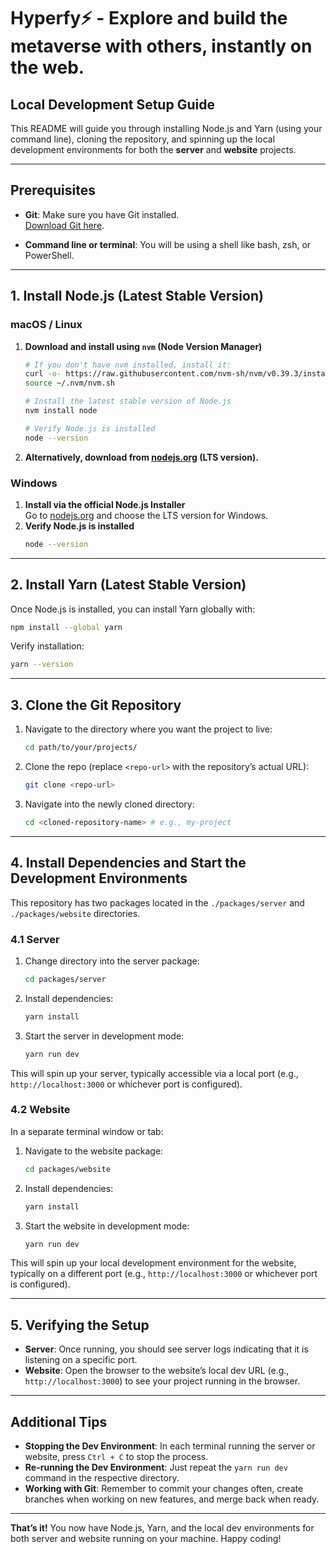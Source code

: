 # Hyperfy⚡️ - Explore and build the metaverse with others, instantly on the web.

## Local Development Setup Guide

This README will guide you through installing Node.js and Yarn (using your command line), cloning the repository, and spinning up the local development environments for both the **server** and **website** projects.

---

## Prerequisites

- **Git**: Make sure you have Git installed.  
  [Download Git here](https://git-scm.com/downloads).

- **Command line or terminal**: You will be using a shell like bash, zsh, or PowerShell.

---

## 1. Install Node.js (Latest Stable Version)

### macOS / Linux

1. **Download and install using `nvm` (Node Version Manager)**

   ```bash
   # If you don't have nvm installed, install it:
   curl -o- https://raw.githubusercontent.com/nvm-sh/nvm/v0.39.3/install.sh | bash
   source ~/.nvm/nvm.sh

   # Install the latest stable version of Node.js
   nvm install node

   # Verify Node.js is installed
   node --version
   ```

2. **Alternatively, download from [nodejs.org](https://nodejs.org/en) (LTS version).**

### Windows

1. **Install via the official Node.js Installer**  
   Go to [nodejs.org](https://nodejs.org/en/download/) and choose the LTS version for Windows.
2. **Verify Node.js is installed**  
   ```bash
   node --version
   ```

---

## 2. Install Yarn (Latest Stable Version)

Once Node.js is installed, you can install Yarn globally with:

```bash
npm install --global yarn
```

Verify installation:

```bash
yarn --version
```

---

## 3. Clone the Git Repository

1. Navigate to the directory where you want the project to live:
   ```bash
   cd path/to/your/projects/
   ```
2. Clone the repo (replace `<repo-url>` with the repository’s actual URL):
   ```bash
   git clone <repo-url>
   ```
3. Navigate into the newly cloned directory:
   ```bash
   cd <cloned-repository-name> # e.g., my-project
   ```

---

## 4. Install Dependencies and Start the Development Environments

This repository has two packages located in the `./packages/server` and `./packages/website` directories.

### 4.1 Server

1. Change directory into the server package:
   ```bash
   cd packages/server
   ```
2. Install dependencies:
   ```bash
   yarn install
   ```
3. Start the server in development mode:
   ```bash
   yarn run dev
   ```

This will spin up your server, typically accessible via a local port (e.g., `http://localhost:3000` or whichever port is configured).

### 4.2 Website

In a separate terminal window or tab:

1. Navigate to the website package:
   ```bash
   cd packages/website
   ```
2. Install dependencies:
   ```bash
   yarn install
   ```
3. Start the website in development mode:
   ```bash
   yarn run dev
   ```

This will spin up your local development environment for the website, typically on a different port (e.g., `http://localhost:3000` or whichever port is configured).

---

## 5. Verifying the Setup

- **Server**: Once running, you should see server logs indicating that it is listening on a specific port.  
- **Website**: Open the browser to the website’s local dev URL (e.g., `http://localhost:3000`) to see your project running in the browser.

---

## Additional Tips

- **Stopping the Dev Environment**: In each terminal running the server or website, press `Ctrl + C` to stop the process.
- **Re-running the Dev Environment**: Just repeat the `yarn run dev` command in the respective directory.
- **Working with Git**: Remember to commit your changes often, create branches when working on new features, and merge back when ready.

---

**That’s it!** You now have Node.js, Yarn, and the local dev environments for both server and website running on your machine. Happy coding!
